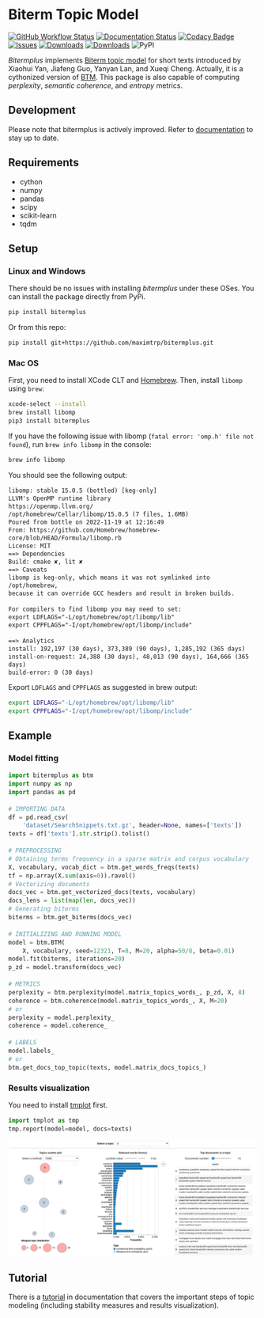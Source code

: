 # Biterm Topic Model

[![GitHub Workflow Status](https://img.shields.io/github/workflow/status/maximtrp/bitermplus/Test?label=tests)](https://github.com/maximtrp/bitermplus/actions/workflows/test.yml)
[![Documentation Status](https://readthedocs.org/projects/bitermplus/badge/?version=latest)](https://bitermplus.readthedocs.io/en/latest/?badge=latest)
[![Codacy Badge](https://app.codacy.com/project/badge/Grade/192b6a75449040ff868932a15ca28ce9)](https://www.codacy.com/gh/maximtrp/bitermplus/dashboard?utm_source=github.com&amp;utm_medium=referral&amp;utm_content=maximtrp/bitermplus&amp;utm_campaign=Badge_Grade)
[![Issues](https://img.shields.io/github/issues/maximtrp/bitermplus.svg)](https://github.com/maximtrp/bitermplus/issues)
[![Downloads](https://img.shields.io/pypi/dm/bitermplus)](https://pypi.org/project/bitermplus/)
[![Downloads](https://pepy.tech/badge/bitermplus)](https://pepy.tech/project/bitermplus)
![PyPI](https://img.shields.io/pypi/v/bitermplus)

*Bitermplus* implements [Biterm topic model](https://citeseerx.ist.psu.edu/viewdoc/download?doi=10.1.1.402.4032&rep=rep1&type=pdf) for short texts introduced by Xiaohui Yan, Jiafeng Guo, Yanyan Lan, and Xueqi Cheng. Actually, it is a cythonized version of [BTM](https://github.com/xiaohuiyan/BTM). This package is also capable of computing *perplexity*, *semantic coherence*, and *entropy* metrics.

## Development

Please note that bitermplus is actively improved.
Refer to [documentation](https://bitermplus.readthedocs.io) to stay up to date.

## Requirements

* cython
* numpy
* pandas
* scipy
* scikit-learn
* tqdm

## Setup

### Linux and Windows

There should be no issues with installing *bitermplus* under these OSes. You can install the package directly from PyPi.

```bash
pip install bitermplus
```

Or from this repo:

```bash
pip install git+https://github.com/maximtrp/bitermplus.git
```

### Mac OS

First, you need to install XCode CLT and [Homebrew](https://brew.sh).
Then, install `libomp` using `brew`:

```bash
xcode-select --install
brew install libomp
pip3 install bitermplus
```

If you have the following issue with libomp (`fatal error: 'omp.h' file not found`), run `brew info libomp` in the console:

```bash
brew info libomp
```

You should see the following output:

```
libomp: stable 15.0.5 (bottled) [keg-only]
LLVM's OpenMP runtime library
https://openmp.llvm.org/
/opt/homebrew/Cellar/libomp/15.0.5 (7 files, 1.6MB)
Poured from bottle on 2022-11-19 at 12:16:49
From: https://github.com/Homebrew/homebrew-core/blob/HEAD/Formula/libomp.rb
License: MIT
==> Dependencies
Build: cmake ✘, lit ✘
==> Caveats
libomp is keg-only, which means it was not symlinked into /opt/homebrew,
because it can override GCC headers and result in broken builds.

For compilers to find libomp you may need to set:
export LDFLAGS="-L/opt/homebrew/opt/libomp/lib"
export CPPFLAGS="-I/opt/homebrew/opt/libomp/include"

==> Analytics
install: 192,197 (30 days), 373,389 (90 days), 1,285,192 (365 days)
install-on-request: 24,388 (30 days), 48,013 (90 days), 164,666 (365 days)
build-error: 0 (30 days)
```

Export `LDFLAGS` and `CPPFLAGS` as suggested in brew output:

```bash
export LDFLAGS="-L/opt/homebrew/opt/libomp/lib"
export CPPFLAGS="-I/opt/homebrew/opt/libomp/include"
```

## Example

### Model fitting

```python
import bitermplus as btm
import numpy as np
import pandas as pd

# IMPORTING DATA
df = pd.read_csv(
    'dataset/SearchSnippets.txt.gz', header=None, names=['texts'])
texts = df['texts'].str.strip().tolist()

# PREPROCESSING
# Obtaining terms frequency in a sparse matrix and corpus vocabulary
X, vocabulary, vocab_dict = btm.get_words_freqs(texts)
tf = np.array(X.sum(axis=0)).ravel()
# Vectorizing documents
docs_vec = btm.get_vectorized_docs(texts, vocabulary)
docs_lens = list(map(len, docs_vec))
# Generating biterms
biterms = btm.get_biterms(docs_vec)

# INITIALIZING AND RUNNING MODEL
model = btm.BTM(
    X, vocabulary, seed=12321, T=8, M=20, alpha=50/8, beta=0.01)
model.fit(biterms, iterations=20)
p_zd = model.transform(docs_vec)

# METRICS
perplexity = btm.perplexity(model.matrix_topics_words_, p_zd, X, 8)
coherence = btm.coherence(model.matrix_topics_words_, X, M=20)
# or
perplexity = model.perplexity_
coherence = model.coherence_

# LABELS
model.labels_
# or
btm.get_docs_top_topic(texts, model.matrix_docs_topics_)
```

### Results visualization

You need to install [tmplot](https://github.com/maximtrp/tmplot) first.

```python
import tmplot as tmp
tmp.report(model=model, docs=texts)
```

![Report interface](images/topics_terms_plots.png)

## Tutorial

There is a [tutorial](https://bitermplus.readthedocs.io/en/latest/tutorial.html)
in documentation that covers the important steps of topic modeling (including
stability measures and results visualization).
